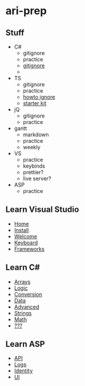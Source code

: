 

# ari-prep


## Stuff
 - C#
    - gitignore
    - practice
    - [gitignore](https://github.com/github/gitignore/blob/master/VisualStudio.gitignore)
    - 
 - TS
    - gitignore
    - practice
    - [howto ignore](https://stackoverflow.com/questions/33958140/how-to-exclude-typescript-compiled-files-from-git)
    - [starter kit](https://github.com/microsoft/TypeScript-React-Starter)
 - jQ
    - gitignore
    - practice
 - gantt
    - markdown
    - practice
    - weekly
 - VS
    - practice
    - keybinds
    - prettier?
    - live server?
 - ASP
   - practice


## Learn Visual Studio
 - [Home](https://docs.microsoft.com/en-us/visualstudio/windows/?f1url=https%3A%2F%2Fmsdn.microsoft.com%2Fquery%2Fdev16.query%3FappId%3DDev16IDEF1%26l%3Den-US%26k%3Dk(MSDNSTART)%26rd%3Dtrue&view=vs-2019)
 - [Install](https://docs.microsoft.com/en-us/visualstudio/install/install-visual-studio?view=vs-2019)
 - [Welcome](https://docs.microsoft.com/en-us/visualstudio/get-started/visual-studio-ide?view=vs-2019)
 - [Keyboard](https://docs.microsoft.com/en-us/visualstudio/ide/reference/how-to-use-the-keyboard-exclusively?view=vs-2019)
 - [Frameworks](https://docs.microsoft.com/en-us/visualstudio/ide/visual-studio-multi-targeting-overview?view=vs-2019)


## Learn C#
 - [Arrays](https://docs.microsoft.com/en-us/learn/modules/csharp-arrays/)
 - [Logic](https://docs.microsoft.com/en-us/learn/paths/csharp-logic/)
 - [Conversion](https://docs.microsoft.com/en-us/learn/modules/csharp-convert-cast/)
 - [Data](https://docs.microsoft.com/en-us/learn/paths/csharp-data/)
 - [Advanced](https://channel9.msdn.com/Series/C-Advanced/?&WT.mc_id=EducationalAdvancedCsharp-c9-niner)
 - [Strings](https://docs.microsoft.com/en-us/learn/modules/csharp-basic-formatting/)
 - [Math](https://docs.microsoft.com/en-us/learn/modules/csharp-basic-operations/)
 - [???](https://docs.microsoft.com/en-us/learn/modules/csharp-call-methods/)


## Learn ASP
 - [API](https://docs.microsoft.com/en-us/learn/modules/build-web-api-net-core/)
 - [Logs](https://docs.microsoft.com/en-us/learn/modules/capture-application-logs-app-service/)
 - [Identity](https://docs.microsoft.com/en-us/learn/modules/secure-aspnet-core-identity/)
 - [UI](https://docs.microsoft.com/en-us/learn/modules/create-razor-pages-aspnet-core/)




